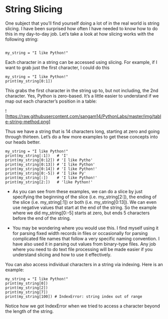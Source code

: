 # String Slicing

One subject that you’ll find yourself doing a lot of in the real world is string slicing.
I have been surprised how often I have needed to know how to do this in my day-to-day job. Let’s take a look at how 
slicing works with the following string:

```

my_string = "I like Python!"

```
Each character in a string can be accessed using slicing. For example, if I want
to grab just the first character, I could do this

```
my_string = "I like Python!"
print(my_string[0:1])

```
This grabs the first character in the string up to, but not including, the 2nd character. Yes, Python is zero-based.
It’s a little easier to understand if we map out each character’s position in a table:


![https://raw.githubusercontent.com/sangam14/PythonLabs/master/img/table-string-method.png]


Thus we have a string that is 14 characters long, starting at zero and going through thirteen. 
Let’s do a few more examples to get these concepts into our heads better.

```
my_string = "I like Python!"
print(my_string[:1])   # 'I'
print(my_string[0:12]) # 'I like Pytho'
print(my_string[0:13]) # 'I like Python'
print(my_string[0:14]) # 'I like Python!'
print(my_string[0:-5]) # 'I like Py'
print(my_string[:])    # 'I like Python!'
print(my_string[2:])   # 'like Python!'

```

- As you can see from these examples, we can do a slice by just specifying the beginning of the slice (i.e. my_string[2:]), the ending of the 
slice (i.e. my_string[:1]) or both (i.e. my_string[0:13]). We can even use negative values that start at the end of the string. So the example where
we did my_string[0:-5] starts at zero, but ends 5 characters before the end of the string.

- You may be wondering where you would use this. I find myself using it for parsing fixed width records in files or occasionally for parsing 
complicated file names that follow a very specific naming convention. I have also used it in parsing out values from binary-type files. Any 
job where you need to do text file processing will be made easier
if you understand slicing and how to use it effectively.


You can also access individual characters in a string via indexing. Here is an example:


```
my_string = "I like Python!"
print(my_string[0])
print(my_string[2])
print(my_string[7])
print(my_string[100]) # IndexError: string index out of range

```

Notice how we got IndexError when we tried to access a character beyond the length of the string. 

